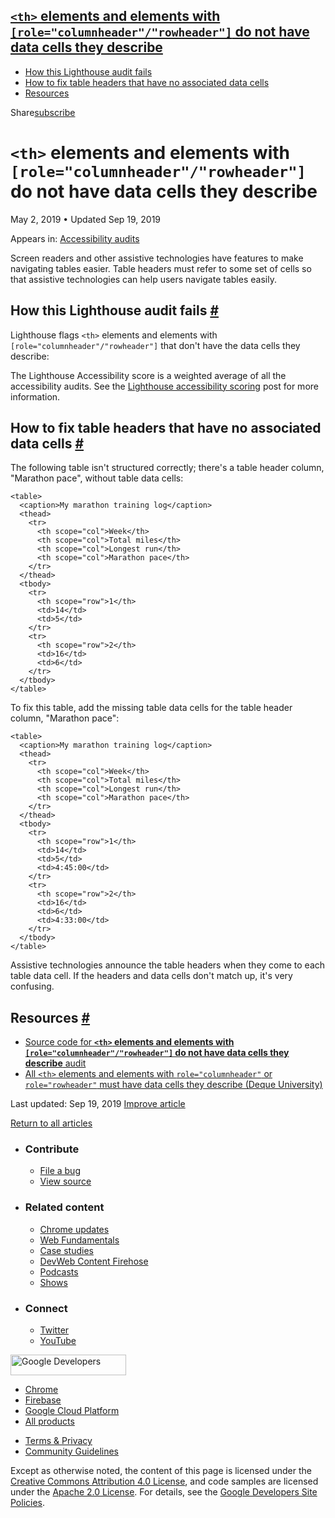 ## <a href="#lesscodegreaterandltthandgtlesscodegreater-elements-and-elements-with-lesscodegreaterroleandquotcolumnheaderandquotandquotrowheaderandquotlesscodegreater-do-not-have-data-cells-they-describe" class="w-toc__header--link"><code>&lt;th&gt;</code> elements and elements with <code>[role="columnheader"/"rowheader"]</code> do not have data cells they describe</a>

- [How this Lighthouse audit fails](#how-this-lighthouse-audit-fails)
- [How to fix table headers that have no associated data cells](#how-to-fix-table-headers-that-have-no-associated-data-cells)
- [Resources](#resources)

Share<a href="/newsletter/" class="gc-analytics-event w-actions__fab w-actions__fab--subscribe"><span>subscribe</span></a>

# `<th>` elements and elements with `[role="columnheader"/"rowheader"]` do not have data cells they describe

May 2, 2019 <span class="w-author__separator">•</span> Updated Sep 19, 2019

<span class="w-post-signpost__title">Appears in:</span> <a href="/lighthouse-accessibility" class="w-post-signpost__link">Accessibility audits</a>

Screen readers and other assistive technologies have features to make navigating tables easier. Table headers must refer to some set of cells so that assistive technologies can help users navigate tables easily.

## How this Lighthouse audit fails <a href="#how-this-lighthouse-audit-fails" class="w-headline-link">#</a>

Lighthouse flags `<th>` elements and elements with `[role="columnheader"/"rowheader"]` that don't have the data cells they describe:

The Lighthouse Accessibility score is a weighted average of all the accessibility audits. See the [Lighthouse accessibility scoring](/accessibility-scoring) post for more information.

## How to fix table headers that have no associated data cells <a href="#how-to-fix-table-headers-that-have-no-associated-data-cells" class="w-headline-link">#</a>

The following table isn't structured correctly; there's a table header column, "Marathon pace", without table data cells:

    <table>
      <caption>My marathon training log</caption>
      <thead>
        <tr>
          <th scope="col">Week</th>
          <th scope="col">Total miles</th>
          <th scope="col">Longest run</th>
          <th scope="col">Marathon pace</th>
        </tr>
      </thead>
      <tbody>
        <tr>
          <th scope="row">1</th>
          <td>14</td>
          <td>5</td>
        </tr>
        <tr>
          <th scope="row">2</th>
          <td>16</td>
          <td>6</td>
        </tr>
      </tbody>
    </table>

To fix this table, add the missing table data cells for the table header column, "Marathon pace":

    <table>
      <caption>My marathon training log</caption>
      <thead>
        <tr>
          <th scope="col">Week</th>
          <th scope="col">Total miles</th>
          <th scope="col">Longest run</th>
          <th scope="col">Marathon pace</th>
        </tr>
      </thead>
      <tbody>
        <tr>
          <th scope="row">1</th>
          <td>14</td>
          <td>5</td>
          <td>4:45:00</td>
        </tr>
        <tr>
          <th scope="row">2</th>
          <td>16</td>
          <td>6</td>
          <td>4:33:00</td>
        </tr>
      </tbody>
    </table>

Assistive technologies announce the table headers when they come to each table data cell. If the headers and data cells don't match up, it's very confusing.

## Resources <a href="#resources" class="w-headline-link">#</a>

- [Source code for **`<th>` elements and elements with `[role="columnheader"/"rowheader"]` do not have data cells they describe** audit](https://github.com/GoogleChrome/lighthouse/blob/master/lighthouse-core/audits/accessibility/th-has-data-cells.js)
- [All `<th>` elements and elements with `role="columnheader"` or `role="rowheader"` must have data cells they describe (Deque University)](https://dequeuniversity.com/rules/axe/3.3/th-has-data-cells)

<span class="w-mr--sm">Last updated: Sep 19, 2019 </span>[Improve article](https://github.com/GoogleChrome/web.dev/blob/master/src/site/content/en/lighthouse-accessibility/th-has-data-cells/index.md)

<a href="/lighthouse-accessibility" class="gc-analytics-event w-article-navigation__link w-article-navigation__link--back w-article-navigation__link--single">Return to all articles</a>

- ### Contribute

  - <a href="https://github.com/GoogleChrome/web.dev/issues/new?assignees=&amp;labels=bug&amp;template=bug_report.md&amp;title=" class="w-footer__linkbox-link">File a bug</a>
  - <a href="https://github.com/googlechrome/web.dev" class="w-footer__linkbox-link">View source</a>

- ### Related content

  - <a href="https://blog.chromium.org/" class="w-footer__linkbox-link">Chrome updates</a>
  - <a href="https://developers.google.com/web/" class="w-footer__linkbox-link">Web Fundamentals</a>
  - <a href="https://developers.google.com/web/showcase/" class="w-footer__linkbox-link">Case studies</a>
  - <a href="https://devwebfeed.appspot.com/" class="w-footer__linkbox-link">DevWeb Content Firehose</a>
  - <a href="/podcasts/" class="w-footer__linkbox-link">Podcasts</a>
  - <a href="/shows/" class="w-footer__linkbox-link">Shows</a>

- ### Connect

  - <a href="https://www.twitter.com/ChromiumDev" class="w-footer__linkbox-link">Twitter</a>
  - <a href="https://www.youtube.com/user/ChromeDevelopers" class="w-footer__linkbox-link">YouTube</a>

<a href="https://developers.google.com/" class="w-footer__utility-logo-link"><img src="/images/lockup-color.png" alt="Google Developers" class="w-footer__utility-logo" width="185" height="33" /></a>

- <a href="https://developer.chrome.com/" class="w-footer__utility-link">Chrome</a>
- <a href="https://firebase.google.com/" class="w-footer__utility-link">Firebase</a>
- <a href="https://cloud.google.com/" class="w-footer__utility-link">Google Cloud Platform</a>
- <a href="https://developers.google.com/products" class="w-footer__utility-link">All products</a>

<!-- -->

- <a href="https://policies.google.com/" class="w-footer__utility-link">Terms &amp; Privacy</a>
- <a href="/community-guidelines/" class="w-footer__utility-link">Community Guidelines</a>

Except as otherwise noted, the content of this page is licensed under the [Creative Commons Attribution 4.0 License](https://creativecommons.org/licenses/by/4.0/), and code samples are licensed under the [Apache 2.0 License](https://www.apache.org/licenses/LICENSE-2.0). For details, see the [Google Developers Site Policies](https://developers.google.com/terms/site-policies).
